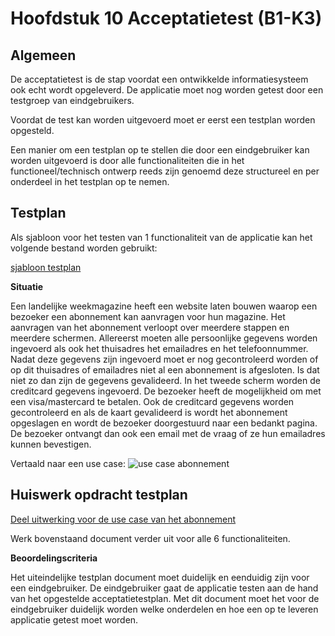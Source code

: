 # Hoofdstuk 10 Acceptatietest (B1-K3)

## Algemeen

De acceptatietest is de stap voordat een ontwikkelde informatiesysteem ook echt wordt opgeleverd.
De applicatie moet nog worden getest door een testgroep van eindgebruikers.

Voordat de test kan worden uitgevoerd moet er eerst een testplan worden opgesteld.

Een manier om een testplan op te stellen die door een eindgebruiker kan worden uitgevoerd is door alle functionaliteiten die in het functioneel/technisch ontwerp reeds zijn genoemd deze structureel en per onderdeel in het testplan op te nemen.

## Testplan

Als sjabloon voor het testen van 1 functionaliteit van de applicatie kan het volgende bestand worden gebruikt:

<a href="https://elo.kw1c.nl/CMS/Studie/811%20ICT-Academie/811%20VakkenInhoud/%5BB.06%20BEH%5D%20Onderhoud%20en%20beheer/Productie/04.%20Aanvullend/Sjabloon%20Acceptatietest.docx">sjabloon testplan</a>


__Situatie__


Een landelijke weekmagazine heeft een website laten bouwen waarop een bezoeker een abonnement kan aanvragen
voor hun magazine. Het aanvragen van het abonnement verloopt over meerdere stappen en meerdere schermen.
Allereerst moeten alle persoonlijke gegevens worden ingevoerd als ook het thuisadres het emailadres en het telefoonnummer. Nadat deze gegevens zijn ingevoerd moet er nog gecontroleerd worden of op dit thuisadres of emailadres niet al een abonnement is afgesloten. Is dat niet zo dan zijn de gegevens gevalideerd.
In het tweede scherm worden de creditcard gegevens ingevoerd. De bezoeker heeft de mogelijkheid om met een visa/mastercard te betalen. Ook de creditcard gegevens worden gecontroleerd en als de kaart gevalideerd is wordt het abonnement opgeslagen en wordt de bezoeker doorgestuurd naar een bedankt pagina. De bezoeker ontvangt dan ook een email met de vraag of ze hun emailadres kunnen bevestigen.

Vertaald naar een use case:
<img src="https://elo.kw1c.nl/CMS/Studie/811%20ICT-Academie/811%20VakkenInhoud/%5BB.06%20BEH%5D%20Onderhoud%20en%20beheer/Productie/04.%20Aanvullend/usecaseabonnement.png" title="use case abonnement">

## Huiswerk opdracht testplan

<a href="https://elo.kw1c.nl/CMS/Studie/811%20ICT-Academie/811%20VakkenInhoud/%5BB.06%20BEH%5D%20Onderhoud%20en%20beheer/Productie/04.%20Aanvullend/Acceptatietest%20Abonnement.docx">Deel uitwerking voor de use case van het abonnement</a>


Werk bovenstaand document verder uit voor alle 6 functionaliteiten. 

__Beoordelingscriteria__

Het uiteindelijke testplan document moet duidelijk en eenduidig zijn voor een eindgebruiker.
De eindgebruiker gaat de applicatie testen aan de hand van het opgestelde acceptatietestplan.
Met dit document moet het voor de eindgebruiker duidelijk worden welke onderdelen en hoe een op te leveren applicatie getest moet worden.






## 
